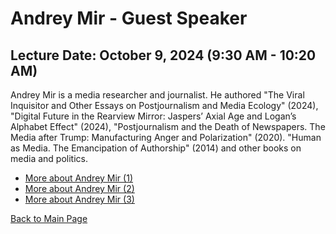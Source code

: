 # Andrey Mir - Guest Speaker

## Lecture Date: October 9, 2024 (9:30 AM - 10:20 AM)

Andrey Mir is a media researcher and journalist. He authored "The Viral Inquisitor and Other Essays on Postjournalism and Media Ecology" (2024), "Digital Future in the Rearview Mirror: Jaspers’ Axial Age and Logan’s Alphabet Effect" (2024), "Postjournalism and the Death of Newspapers. The Media after Trump: Manufacturing Anger and Polarization" (2020). "Human as Media. The Emancipation of Authorship" (2014) and other books on media and politics.

- [More about Andrey Mir (1)](https://a.co/d/3YksQer)
- [More about Andrey Mir (2)](https://a.co/d/fOS2dIb)
- [More about Andrey Mir (3)](https://a.co/d/7Mff7f0)

[Back to Main Page](../README.md)
